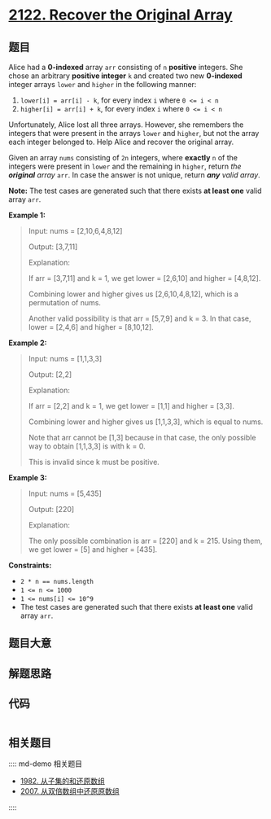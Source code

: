 # [2122. Recover the Original Array](https://leetcode.com/problems/recover-the-original-array/)

## 题目

Alice had a **0-indexed** array `arr` consisting of `n` **positive** integers.
She chose an arbitrary **positive integer** `k` and created two new
**0-indexed** integer arrays `lower` and `higher` in the following manner:

1. `lower[i] = arr[i] - k`, for every index `i` where `0 <= i < n`
2. `higher[i] = arr[i] + k`, for every index `i` where `0 <= i < n`

Unfortunately, Alice lost all three arrays. However, she remembers the
integers that were present in the arrays `lower` and `higher`, but not the
array each integer belonged to. Help Alice and recover the original array.

Given an array `nums` consisting of `2n` integers, where **exactly** `n` of
the integers were present in `lower` and the remaining in `higher`, return
_the **original** array_ `arr`. In case the answer is not unique, return
_**any** valid array_.

**Note:** The test cases are generated such that there exists **at least one**
valid array `arr`.

**Example 1:**

> Input: nums = [2,10,6,4,8,12]
>
> Output: [3,7,11]
>
> Explanation:
>
> If arr = [3,7,11] and k = 1, we get lower = [2,6,10] and higher = [4,8,12].
>
> Combining lower and higher gives us [2,6,10,4,8,12], which is a permutation of nums.
>
> Another valid possibility is that arr = [5,7,9] and k = 3. In that case, lower = [2,4,6] and higher = [8,10,12].

**Example 2:**

> Input: nums = [1,1,3,3]
>
> Output: [2,2]
>
> Explanation:
>
> If arr = [2,2] and k = 1, we get lower = [1,1] and higher = [3,3].
>
> Combining lower and higher gives us [1,1,3,3], which is equal to nums.
>
> Note that arr cannot be [1,3] because in that case, the only possible way to obtain [1,1,3,3] is with k = 0.
>
> This is invalid since k must be positive.

**Example 3:**

> Input: nums = [5,435]
>
> Output: [220]
>
> Explanation:
>
> The only possible combination is arr = [220] and k = 215. Using them, we get lower = [5] and higher = [435].

**Constraints:**

- `2 * n == nums.length`
- `1 <= n <= 1000`
- `1 <= nums[i] <= 10^9`
- The test cases are generated such that there exists **at least one** valid array `arr`.

## 题目大意

## 解题思路

## 代码

```javascript

```

## 相关题目

:::: md-demo 相关题目

- [1982. 从子集的和还原数组](https://leetcode.com/problems/find-array-given-subset-sums)
- [2007. 从双倍数组中还原原数组](https://leetcode.com/problems/find-original-array-from-doubled-array)

::::
